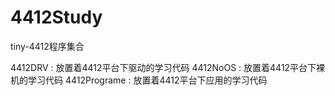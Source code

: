 # 4412Study
tiny-4412程序集合

4412DRV : 放置着4412平台下驱动的学习代码
4412NoOS : 放置着4412平台下裸机的学习代码
4412Programe : 放置着4412平台下应用的学习代码